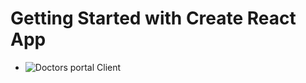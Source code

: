 # Getting Started with Create React App

- <img src="https://i.ibb.co/HCgWYNj/Screenshot-2021-12-19-at-02-38-19-React-App.png" alt="Doctors portal Client" />